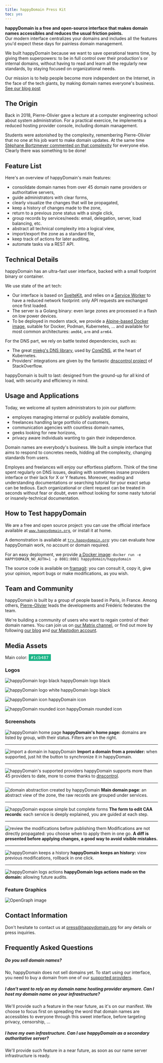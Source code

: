 ```yaml
---
title: happyDomain Press Kit
toc: yes
---
```


**happyDomain is a free and open-source interface that makes domain names accessibles and reduces the usual friction points.**\
Our modern interface centralizes your domains and includes all the features you'd expect these days for painless domain management.

We built happyDomain because we want to save operational teams time, by giving them superpowers:
to be in full control over their production's or internal domains, without having to read and learn all the regularly new standards, by staying focused on organizational needs.

Our mission is to help people become more independent on the Internet, in the face of the tech giants, by making domain names everyone's business. [See our blog post](https://blog.happydomain.org/fr/happydomain-simplifions-l-usage-des-noms-de-domaines/)


## The Origin

Back in 2018, Pierre-Olivier gave a lecture at a computer engineering school about system administration.
For a practical exercice, he implements a reduced hosting provider console, including domain management.

Students were astonished by the complexity, remembering Pierre-Olivier that no one at his job want to make domain updates.
At the same time [Stéphane Bortzmeyer commented on that complexity](https://www.bortzmeyer.org/hebergement-dns-chaton.html) for everyone else.
Clearly there was something to be done!


## Feature List

Here's an overview of happyDomain's main features:

- consolidate domain names from over 45 domain name providers or authoritative servers,
- guide administrators with clear forms,
- clearly visualize the changes that will be propagated,
- keep a history of changes made to the zone,
- return to a previous zone status with a single click,
- group records by services/needs: email, delegation, server, load balancing, etc.
- abstract all technical complexity into a logical view,
- import/export the zone as a standard file,
- keep track of actions for later auditing,
- automate tasks via a REST API.


## Technical Details

happyDomain has an ultra-fast user interface, backed with a small footprint binary or container.

We use state of the art tech:
- Our interface is based on [SvelteKit](https://kit.svelte.dev/), and relies on a [Service Worker](https://developer.mozilla.org/docs/Web/API/Service_Worker_API) to have a reduced network footprint: only API requests are exchanged once first loaded.
- The server is a Golang binary: even large zones are processed in a flash on low power devices.
- To be deployed in modern stack, we provide a [Alpine-based Docker image](https://hub.docker.com/r/happydomain/happydomain/), suitable for Docker, Podman, Kubernetes, ... and available for most common architectures: `amd64`, `arm` and `arm64`.

For the DNS part, we rely on battle tested dependencies, such as:
- The great [miekg's DNS library](https://github.com/miekg/dns), used by [CoreDNS](https://coredns.io/), at the heart of Kubernetes.
- Providers' integrations are given by the fantastic [dnscontrol project](https://dnscontrol.org/) of StackOverflow.


happyDomain is built to last: designed from the ground-up for all kind of load, with security and efficiency in mind.


## Usage and Applications

Today, we welcome all system administrators to join our platform:
- employes managing internal or publicly available domains,
- freelances handling large portfolio of customers,
- communication agencies with countless domain names,
- geeks looking for new horizons,
- privacy aware individuals wanting to gain their independence.

Domain names are everybody's business.
We built a simple interface that aims to respond to concretes needs, hidding all the complexity, changing standards from users.

Employes and freelances will enjoy our effortless platform.
Think of the time spent regularly on DNS issues, dealing with sometimes insane providers interface or their lack for X or Y features.
Moreover, reading and understanding documentations or searching tutorial for your exact setup can be tedious.
Each organizational or client request can be treated in seconds without fear or doubt, even without looking for some nasty tutorial or insanely-technical documentation.


## How to Test happyDomain

We are a free and open source project: you can use the official interface available at [`www.happydomain.org`](https://www.happydomain.org/), or install it at home.

A demonstration is available at [`try.happydomain.org`](https://try.happydomain.org/): you can evaluate how happyDomain work, no account or domain required.

For an easy deployment, we provide [a Docker image](https://hub.docker.com/r/happydomain/happydomain/): `docker run -e HAPPYDOMAIN_NO_AUTH=1 -p 8081:8081 happydomain/happydomain`

The source code is available on [framagit](https://framagit.org/happyDomain/): you can consult it, copy it, give your opinion, report bugs or make modifications, as you wish.


## Team and Community

happyDomain is built by a group of people based in Paris, in France.
Among others, [Pierre-Olivier](https://nemunai.re/) leads the developments and Frédéric federates the team.

We're building a community of users who want to regain control of their domain names.
You can join us on [our Matrix channel](https://matrix.to/#/#happyDNS:matrix.org), or find out more by following [our blog](https://blog.happydomain.org/) and [our Mastodon account](https://floss.social/@happyDomain).


## Media Assets

Main color: <span style="background: #1cb487; color: #fff; padding: 0.2em 0.5em; font-family: monospace">#1cb487</span>

### Logos

![happyDomain logo black](/img/assets/logo/happyDomain.png)
happyDomain logo black

![happyDomain logo white](/img/assets/logo/happyDomain-white.png)
happyDomain logo black

![happyDomain icon](/img/assets/logo/happyDomain-icon.png)
happyDomain icon

![happyDomain rounded icon](/img/assets/logo/happyDomain-rounded.png)
happyDomain rounded icon


### Screenshots

![happyDomain home page](/img/screenshots/domains-list.webp)
**happyDomain's home page:**
domains are listed by group, with their status. Filters are on the right.

---

![import a domain in happyDomain](/img/screenshots/domain-import.webp)
**Import a domain from a provider:**
when supported, just hit the button to synchronize it in happyDomain.

---

![happyDomain's supported providers](/img/assets/providers.webp)
happyDomain supports more than 45 providers to date, more to come thanks to [dnscontrol](https://dnscontrol.org/).

---

![domain abstraction created by happyDomain](/img/screenshots/domain-abstract.webp)
**Main domain page**:
an abstract view of the zone, the raw records are grouped under services.

---

![happyDomain expose simple but complete forms](/img/screenshots/service-caa.webp)
**The form to edit CAA records**:
each service is deeply explained, you are guided at each step.

---

![review the modifications before publishing them](/img/screenshots/zone-diff.webp)
Modifications are not directly propagated: you choose when to apply them in one go.
**A diff is presented before applying changes, a good way to avoid visible mistakes.**

---

![happyDomain keeps a history](/img/screenshots/domain-history.webp)
**happyDomain keeps an history:** view previous modifications, rollback in one click.

---

![happyDomain logs actions](/img/screenshots/domain-logs.webp)
**happyDomain logs actions made on the domain:** allowing future audits.


### Feature Graphics

![OpenGraph image](/img/og.webp)


## Contact Information

Don't hesitate to contact us at <press@happydomain.org> for any details or press inquiries.


## Frequently Asked Questions

##### Do you sell domain names?

No, happyDomain does not sell domains yet.
To start using our interface, you need to buy a domain from one of our [supported providers](https://www.happydomain.org/providers/features).


##### I don't want to rely on my domain name hosting provider anymore. Can I host my domain name on your infrastructure?

We'll provide such a feature in the near future, as it's on our manifest. We choose to focus first on spreading the word that domain names are accessibles to everyone through this sweet interface, before targeting privacy, censorship, …


##### I have my own infrastructure. Can I use happyDomain as a secondary authoritative server?

We'll provide such feature in a near future, as soon as our name server infrastructure is ready.
